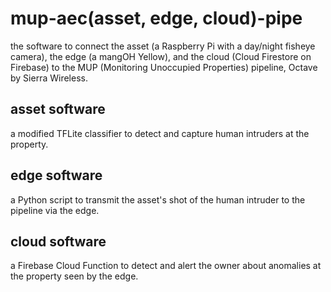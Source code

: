 # mup-aec(asset, edge, cloud)-pipe
the software to connect the asset (a Raspberry Pi with a day/night fisheye camera), the edge (a mangOH Yellow), and the cloud (Cloud Firestore on Firebase) to the MUP (Monitoring Unoccupied Properties) pipeline, Octave by Sierra Wireless.

## asset software
a modified TFLite classifier to detect and capture human intruders at the property.

## edge software
a Python script to transmit the asset's shot of the human intruder to the pipeline via the edge.

## cloud software
a Firebase Cloud Function to detect and alert the owner about anomalies at the property seen by the edge.
